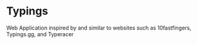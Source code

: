 # Typings
Web Application inspired by and similar to websites such as 10fastfingers, Typings.gg, and Typeracer
